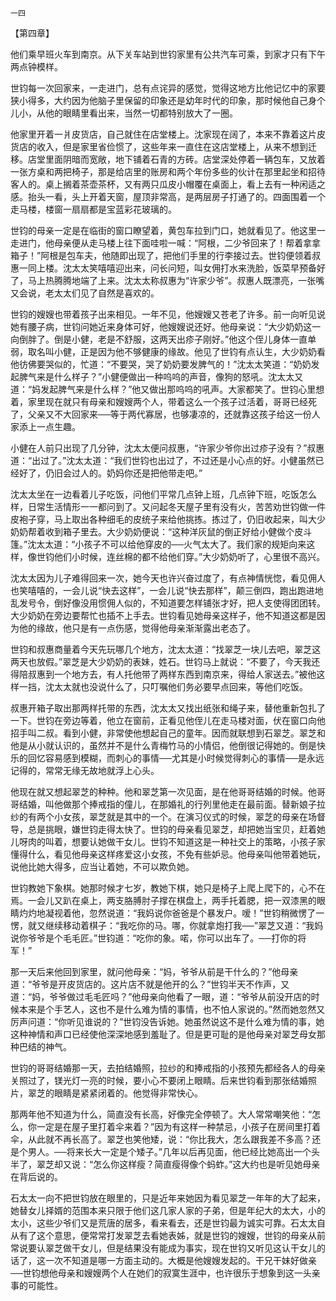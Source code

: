     一四 

   【第四章】

   他们乘早班火车到南京。从下关车站到世钧家里有公共汽车可乘，到家才只有下午两点钟模样。

   世钧每一次回家来，一走进门，总有点诧异的感觉，觉得这地方比他记忆中的家要狭小得多，大约因为他脑子里保留的印象还是幼年时代的印象，那时候他自己身个儿小，从他的眼睛里看出来，当然一切都特别放大了一圈。

   他家里开着一爿皮货店，自己就住在店堂楼上。沈家现在阔了，本来不靠着这片皮货店的收入，但是家里省俭惯了，这些年来一直住在这店堂楼上，从来不想到迁移。店堂里面阴暗而宽敞，地下铺着石青的方砖。店堂深处停着一辆包车，又放着一张方桌和两把椅子，那是给店里的账房和两个年份多些的伙计在那里起坐和招待客人的。桌上搁着茶壶茶杯，又有两只瓜皮小帽覆在桌面上，看上去有一种闲适之感。抬头一看，头上开着天窗，屋顶非常高，是两层房子打通了的。四面围着一个走马楼，楼窗一扇扇都是宝蓝彩花玻璃的。

   世钧的母亲一定是在临街的窗口瞭望着，黄包车拉到门口，她就看见了。他这里一走进门，他母亲便从走马楼上往下面哇啦一喊：“阿根，二少爷回来了！帮着拿拿箱子！”阿根是包车夫，他随即出现了，把他们手里的行李接过去。世钧便领着叔惠一同上楼。沈太太笑嘻嘻迎出来，问长问短，叫女佣打水来洗脸，饭菜早预备好了，马上热腾腾地端了上来。沈太太称叔惠为“许家少爷”。叔惠人既漂亮，一张嘴又会说，老太太们见了自然是喜欢的。

   世钧的嫂嫂也带着孩子出来相见。一年不见，他嫂嫂又苍老了许多。前一向听见说她有腰子病，世钧问她近来身体可好，他嫂嫂说还好。他母亲说：“大少奶奶这一向倒胖了。倒是小健，老是不舒服，这两天出疹子刚好。”他这个侄儿身体一直单弱，取名叫小健，正是因为他不够健康的缘故。他见了世钧有点认生，大少奶奶看他彷佛要哭似的，忙道：“不要哭，哭了奶奶要发脾气的！”沈太太笑道：“奶奶发起脾气来是什么样子？”小健便做出一种呜呜的声音，像狗的怒吼。沈太太又道：“妈发起脾气来是什么样？”他又做出那呜呜的吼声。大家都笑了。世钧心里想着，家里现在就只有母亲和嫂嫂两个人，带着这么一个孩子过活着，哥哥已经死了，父亲又不大回家来──等于两代寡居，也够凄凉的，还就靠这孩子给这一份人家添上一点生趣。

   小健在人前只出现了几分钟，沈太太便问叔惠，“许家少爷你出过疹子没有？”叔惠道：“出过了。”沈太太道：“我们世钧也出过了，不过还是小心点的好。小健虽然已经好了，仍旧会过人的。奶妈你还是把他带走吧。”

   沈太太坐在一边看着儿子吃饭，问他们平常几点钟上班，几点钟下班，吃饭怎么样，日常生活情形一一都问到了。又问起冬天屋子里有没有火，苦苦劝世钧做一件皮袍子穿，马上取出各种细毛的皮统子来给他挑拣。拣过了，仍旧收起来，叫大少奶奶帮着收到箱子里去。大少奶奶便说：“这种洋灰鼠的倒正好给小健做个皮斗篷。”沈太太道：“小孩子不可以给他穿皮的──火气太大了。我们家的规矩向来这样，像世钧他们小时候，连丝棉的都不给他们穿。”大少奶奶听了，心里很不高兴。

   沈太太因为儿子难得回来一次，她今天也许兴奋过度了，有点神情恍惚，看见佣人也笑嘻嘻的，一会儿说“快去这样”，一会儿说“快去那样”，颠三倒四，跑出跑进地乱发号令，倒好像没用惯佣人似的，不知道要怎样铺张才好，把人支使得团团转。大少奶奶在旁边要帮忙也插不上手去。世钧看见她母亲这样子，他不知道这都是因为他的缘故，他只是有一点伤感，觉得他母亲渐渐露出老态了。

   世钧和叔惠商量着今天先玩哪几个地方，沈太太道：“找翠芝一块儿去吧，翠芝这两天也放假。”翠芝是大少奶奶的表妹，姓石。世钧马上就说：“不要了，今天我还得陪叔惠到一个地方去，有人托他带了两样东西到南京来，得给人家送去。”被他这样一挡，沈太太就也没说什么了，只叮嘱他们务必要早点回来，等他们吃饭。

   叔惠开箱子取出那两样托带的东西，沈太太又找出纸张和绳子来，替他重新包扎了一下。世钧在旁边等着，他立在窗前，正看见他侄儿在走马楼对面，伏在窗口向他招手叫二叔。看到小健，非常使他想起自己的童年。因而就联想到石翠芝。翠芝和他是从小就认识的，虽然并不是什么青梅竹马的小情侣，他倒很记得她的。倒是快乐的回忆容易感到模糊，而刺心的事情──尤其是小时候觉得刺心的事情──是永远记得的，常常无缘无故地就浮上心头。

   他现在就又想起翠芝的种种。他和翠芝第一次见面，是在他哥哥结婚的时候。他哥哥结婚，叫他做那个捧戒指的僮儿，在那婚礼的行列里他走在最前面。替新娘子拉纱的有两个小女孩，翠芝就是其中的一个。在演习仪式的时候，翠芝的母亲在场督导，总是挑眼，嫌世钧走得太快了。世钧的母亲看见翠芝，却把她当宝贝，赶着她儿呀肉的叫着，想要认她做干女儿。世钧不知道这是一种社交上的策略，小孩子家懂得什么，看见他母亲这样疼爱这小女孩，不免有些妒忌。他母亲叫他带着她玩，说他比她大得多，应当让着她，不可以欺负她。

   世钧教她下象棋。她那时候才七岁，教她下棋，她只是椅子上爬上爬下的，心不在焉。一会儿又趴在桌上，两支胳膊肘子撑在棋盘上，两手托着腮，把一双漆黑的眼睛灼灼地凝视着他，忽然说道：“我妈说你爸爸是个暴发户。嗳！”世钧稍微愣了一愣，就又继续移动着棋子：“我吃你的马。哪，你就拿炮打我──”翠芝又道：“我妈说你爷爷是个毛毛匠。”世钧道：“吃你的象。喏，你可以出车了。──打你的将军！”

   那一天后来他回到家里，就问他母亲：“妈，爷爷从前是干什么的？”他母亲道：“爷爷是开皮货店的。这片店不就是他开的么？”世钧半天不作声，又道：“妈，爷爷做过毛毛匠吗？”他母亲向他看了一眼，道：“爷爷从前没开店的时候本来是个手艺人，这也不是什么难为情的事情，也不怕人家说的。”然而她忽然又厉声问道：“你听见谁说的？”世钧没告诉她。她虽然说这不是什么难为情的事，她这种神情和声口已经使他深深地感到羞耻了。但是更可耻的是他母亲对翠芝母女那种巴结的神气。

   世钧的哥哥结婚那一天，去拍结婚照，拉纱的和捧戒指的小孩预先都经各人的母亲关照过了，镁光灯一亮的时候，要小心不要闭上眼睛。后来世钧看到那张结婚照片，翠芝的眼睛是紧紧闭着的。他觉得非常快心。

   那两年他不知道为什么，简直没有长高，好像完全停顿了。大人常常嘲笑他：“怎么，你一定是在屋子里打着伞来着？”因为有这样一种禁忌，小孩子在房间里打着伞，从此就不再长高了。翠芝也笑他矮，说：“你比我大，怎么跟我差不多高？还是个男人。──将来长大一定是个矮子。”几年以后再见面，他已经比她高出一个头半了，翠芝却又说：“怎么你这样瘦？简直瘦得像个蚂蚱。”这大约也是听见她母亲在背后说的。

   石太太一向不把世钧放在眼里的，只是近年来她因为看见翠芝一年年的大了起来，她替女儿择婿的范围本来只限于他们这几家人家的子弟，但是年纪大的太大，小的太小，这些少爷们又是荒唐的居多，看来看去，还是世钧最为诚实可靠。石太太自从有了这个意思，便常常打发翠芝去看她表姊，就是世钧的嫂嫂，世钧的母亲从前常说要认翠芝做干女儿，但是结果没有能成为事实，现在世钧又听见这认干女儿的话了，这一次不知道是哪一方面主动的。大概是他嫂嫂发起的。干兄干妹好做亲──世钧想他母亲和嫂嫂两个人在她们的寂寞生涯中，也许很乐于想象到这一头亲事的可能性。

